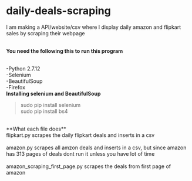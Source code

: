# daily-deals-scraping
I am making a API/website/csv where I display daily amazon and flipkart sales by scraping their webpage

<br>**You need the following this to run this program**

<br> -Python 2.7.12
<br>-Selenium
<br>-BeautifulSoup
<br>-Firefox
<br>
**Installing selenium and BeautifulSoup**
>sudo pip install selenium<br>
>sudo pip install bs4<br>
<br>
**What each file does**<br>
flipkart.py scrapes the daily flipkart deals and inserts in a csv<br><br>
amazon.py scrapes all amzon deals and inserts in a csv, but since amazon has 313 pages of deals dont run it unless you have lot of time<br><br>
amazon_scraping_first_page.py scrapes the deals from first page of amazon<br>

